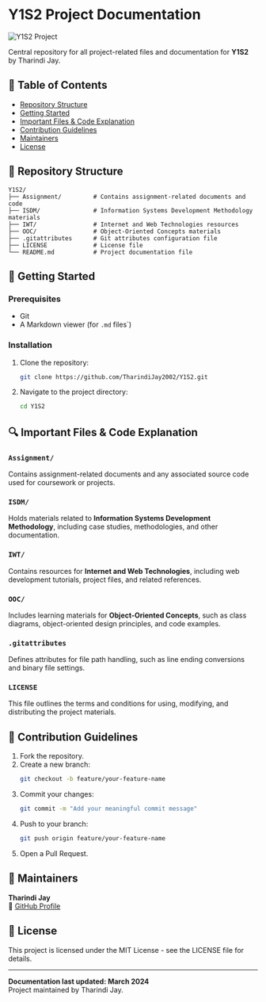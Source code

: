 # Y1S2 Project Documentation

![Y1S2 Project](https://via.placeholder.com/1200x400/2D3748/FFFFFF?text=Y1S2+Project+Documentation)

Central repository for all project-related files and documentation for **Y1S2** by Tharindi Jay.

## 📑 Table of Contents
- [Repository Structure](#-repository-structure)
- [Getting Started](#-getting-started)
- [Important Files & Code Explanation](#-important-files--code-explanation)
- [Contribution Guidelines](#-contribution-guidelines)
- [Maintainers](#-maintainers)
- [License](#-license)

## 📂 Repository Structure
```
Y1S2/
├── Assignment/         # Contains assignment-related documents and code
├── ISDM/               # Information Systems Development Methodology materials
├── IWT/                # Internet and Web Technologies resources
├── OOC/                # Object-Oriented Concepts materials
├── .gitattributes      # Git attributes configuration file
├── LICENSE             # License file
└── README.md           # Project documentation file
```

## 🚀 Getting Started

### Prerequisites
- Git
- A Markdown viewer (for `.md` files`)

### Installation
1. Clone the repository:
   ```bash
   git clone https://github.com/TharindiJay2002/Y1S2.git
   ```
2. Navigate to the project directory:
   ```bash
   cd Y1S2
   ```

## 🔍 Important Files & Code Explanation

### `Assignment/`
Contains assignment-related documents and any associated source code used for coursework or projects.

### `ISDM/`
Holds materials related to **Information Systems Development Methodology**, including case studies, methodologies, and other documentation.

### `IWT/`
Contains resources for **Internet and Web Technologies**, including web development tutorials, project files, and related references.

### `OOC/`
Includes learning materials for **Object-Oriented Concepts**, such as class diagrams, object-oriented design principles, and code examples.

### `.gitattributes`
Defines attributes for file path handling, such as line ending conversions and binary file settings.

### `LICENSE`
This file outlines the terms and conditions for using, modifying, and distributing the project materials.

## 🤝 Contribution Guidelines
1. Fork the repository.
2. Create a new branch:
   ```bash
   git checkout -b feature/your-feature-name
   ```
3. Commit your changes:
   ```bash
   git commit -m "Add your meaningful commit message"
   ```
4. Push to your branch:
   ```bash
   git push origin feature/your-feature-name
   ```
5. Open a Pull Request.

## 👥 Maintainers
**Tharindi Jay**  
🔗 [GitHub Profile](https://github.com/TharindiJay2002)




## 📜 License
This project is licensed under the MIT License - see the LICENSE file for details.

---
**Documentation last updated: March 2024**  
Project maintained by Tharindi Jay.
